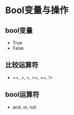 # Bool变量与操作

## bool变量

- True
- False

## 比较运算符

- ==, >, <, >=, <=, !=

## bool运算符

- and, or, not